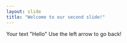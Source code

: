 ```yaml
---
layout: slide
title: "Welcome to our second slide!"
---
```

Your text "Hello"
Use the left arrow to go back!
